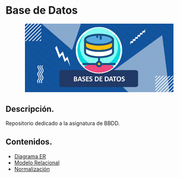 
<div align="justify">

# Base de Datos

<div align="center">
<img src="img/bbdd.png" width="400px"/>
</div>

## Descripción.

Repositorio dedicado a la asignatura de BBDD.

## Contenidos.

 - [Diagrama ER](ER/README.md)
 - [Modelo Relacional](MR/README.md) 
 - [Normalización](NORMALIZACION/README.md) 

</div>